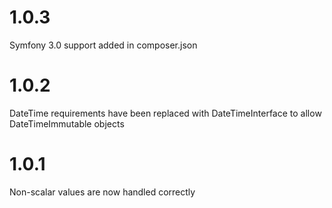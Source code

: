 # 1.0.3 #
Symfony 3.0 support added in composer.json

# 1.0.2 #

DateTime requirements have been replaced with DateTimeInterface to allow DateTimeImmutable objects

# 1.0.1 #

Non-scalar values are now handled correctly
